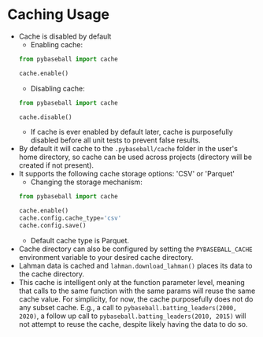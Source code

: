 # Caching Usage

* Cache is disabled by default
    * Enabling cache:
    ```python
    from pybaseball import cache
    
    cache.enable()
    ```
    * Disabling cache:
    ```python
    from pybaseball import cache
    
    cache.disable()
    ```
    * If cache is ever enabled by default later, cache is purposefully disabled before all unit tests to prevent false results.
* By default it will cache to the `.pybaseball/cache` folder in the user's home directory, so cache can be used across projects (directory will be created if not present).
* It supports the following cache storage options: 'CSV' or 'Parquet'
    * Changing the storage mechanism:
    ```python
    from pybaseball import cache
    
    cache.enable()
    cache.config.cache_type='csv'
    cache.config.save()
    ```
    * Default cache type is Parquet.
* Cache directory can also be configured by setting the `PYBASEBALL_CACHE` environment variable to your desired cache directory.
* Lahman data is cached and `lahman.download_lahman()` places its data to the cache directory.
* This cache is intelligent only at the function parameter level, meaning that calls to the same function with the same params will reuse the same cache value. For simplicity, for now, the cache purposefully does not do any subset cache. E.g., a call to `pybaseball.batting_leaders(2000, 2020)`, a follow up call to `pybaseball.batting_leaders(2010, 2015)` will not attempt to reuse the cache, despite likely having the data to do so.
